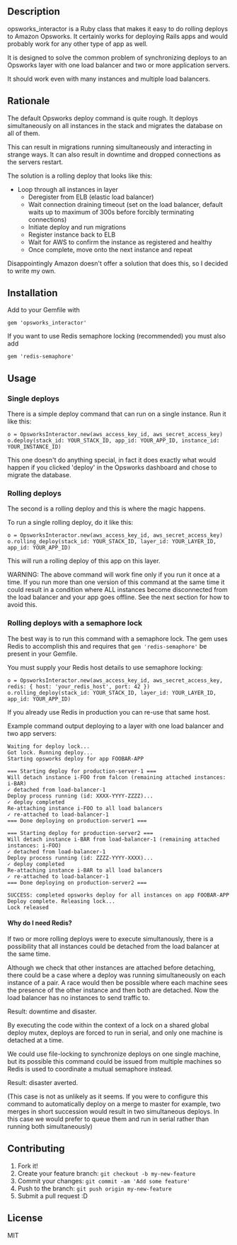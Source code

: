 ## Description

opsworks_interactor is a Ruby class that makes it easy to do rolling deploys to Amazon Opsworks. It certainly works for deploying Rails apps and would probably work for any other type of app as well.

It is designed to solve the common problem of synchronizing deploys to an Opsworks layer with one load balancer and two or more application servers.

It should work even with many instances and multiple load balancers.

## Rationale

The default Opsworks deploy command is quite rough. It deploys simultaneously on all instances in the stack and migrates the database on all of them.

This can result in migrations running simultaneously and interacting in strange ways. It can also result in downtime and dropped connections as the servers restart.

The solution is a rolling deploy that looks like this:

* Loop through all instances in layer
  * Deregister from ELB (elastic load balancer)
  * Wait connection draining timeout (set on the load balancer, default waits up to maximum of 300s before forcibly terminating connections)
  * Initiate deploy and run migrations
  * Register instance back to ELB
  * Wait for AWS to confirm the instance as registered and healthy
  * Once complete, move onto the next instance and repeat

Disappointingly Amazon doesn't offer a solution that does this, so I decided to write my own.

## Installation

Add to your Gemfile with

`gem 'opsworks_interactor'`

If you want to use Redis semaphore locking (recommended) you must also add

`gem 'redis-semaphore'`

## Usage

### Single deploys

There is a simple deploy command that can run on a single instance. Run it like this:

```
o = OpsworksInteractor.new(aws_access_key_id, aws_secret_access_key)
o.deploy(stack_id: YOUR_STACK_ID, app_id: YOUR_APP_ID, instance_id: YOUR_INSTANCE_ID)
```

This one doesn't do anything special, in fact it does exactly what would happen if you clicked 'deploy' in the Opsworks dashboard and chose to migrate the database.

### Rolling deploys

The second is a rolling deploy and this is where the magic happens.

To run a single rolling deploy, do it like this:

```
o = OpsworksInteractor.new(aws_access_key_id, aws_secret_access_key)
o.rolling_deploy(stack_id: YOUR_STACK_ID, layer_id: YOUR_LAYER_ID, app_id: YOUR_APP_ID)
```

This will run a rolling deploy of this app on this layer.

WARNING: The above command will work fine only if you run it once at a time. If you run more than one version of this command at the same time it could result in a condition where ALL instances become disconnected from the load balancer and your app goes offline. See the next section for how to avoid this.

### Rolling deploys with a semaphore lock

The best way is to run this command with a semaphore lock. The gem uses Redis to accomplish this and requires that `gem 'redis-semaphore'` be present in your Gemfile.

You must supply your Redis host details to use semaphore locking:

```
o = OpsworksInteractor.new(aws_access_key_id, aws_secret_access_key, redis: { host: 'your_redis_host', port: 42 })
o.rolling_deploy(stack_id: YOUR_STACK_ID, layer_id: YOUR_LAYER_ID, app_id: YOUR_APP_ID)
```

If you already use Redis in production you can re-use that same host.

Example command output deploying to a layer with one load balancer and two app servers:

```
Waiting for deploy lock...
Got lock. Running deploy...
Starting opsworks deploy for app FOOBAR-APP

=== Starting deploy for production-server-1 ===
Will detach instance i-FOO from falcon (remaining attached instances: i-BAR)
✓ detached from load-balancer-1
Deploy process running (id: XXXX-YYYY-ZZZZ)...
✓ deploy completed
Re-attaching instance i-FOO to all load balancers
✓ re-attached to load-balancer-1
=== Done deploying on production-server1 ===

=== Starting deploy for production-server2 ===
Will detach instance i-BAR from load-balancer-1 (remaining attached instances: i-FOO)
✓ detached from load-balancer-1
Deploy process running (id: ZZZZ-YYYY-XXXX)...
✓ deploy completed
Re-attaching instance i-BAR to all load balancers
✓ re-attached to load-balancer-1
=== Done deploying on production-server2 ===

SUCCESS: completed opsworks deploy for all instances on app FOOBAR-APP
Deploy complete. Releasing lock...
Lock released
```

#### Why do I need Redis?

If two or more rolling deploys were to execute simultanously, there is a possibility that all instances could be detached from the load balancer at the same time.

Although we check that other instances are attached before detaching, there could be a case where a deploy was running simultaneously on each instance of a pair. A race would then be possible where each machine sees the presence of the other instance and then both are detached. Now the load balancer has no instances to send traffic to.

Result: downtime and disaster.

By executing the code within the context of a lock on a shared global deploy mutex, deploys are forced to run in serial, and only one machine is detached at a time.

We could use file-locking to synchronize deploys on one single machine, but its possible this command could be issued from multiple machines so Redis is used to coordinate a mutual semaphore instead.

Result: disaster averted.

(This case is not as unlikely as it seems. If you were to configure this command to automatically deploy on a merge to master for example, two merges in short succession would result in two simultaneous deploys. In this case we would prefer to queue them and run in serial rather than running both simultaneously)

## Contributing

1. Fork it!
2. Create your feature branch: `git checkout -b my-new-feature`
3. Commit your changes: `git commit -am 'Add some feature'`
4. Push to the branch: `git push origin my-new-feature`
5. Submit a pull request :D

## License

MIT
